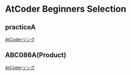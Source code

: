 # AtCoder Beginners Selection

## practiceA
[AtCoderリンク](https://atcoder.jp/contests/abs/tasks/practice_1)

## ABC086A(Product)
[AtCoderリンク](https://atcoder.jp/contests/abs/tasks/abc086_a)